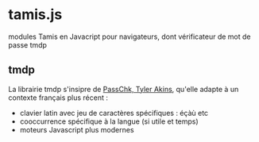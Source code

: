 # tamis.js

modules Tamis en Javacript pour navigateurs, dont vérificateur de mot de passe tmdp

## tmdp

La librairie tmdp s'insipre de [PassChk, Tyler Akins](http://rumkin.com/tools/password/passchk.php),
qu'elle adapte à un contexte français plus récent :

- clavier latin avec jeu de caractères spécifiques : éçàù etc
- cooccurrence spécifique à la langue (si utile et temps)
- moteurs Javascript plus modernes
